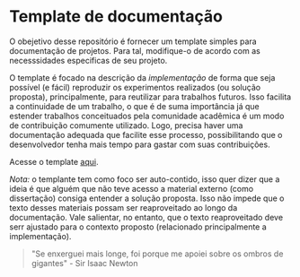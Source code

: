 # Template de documentação

O obejetivo desse repositório é fornecer um template simples para documentação de projetos. Para tal, modifique-o de acordo com as necesssidades especificas de seu projeto.

O template é focado na descrição da *implementação* de forma que seja possível (e fácil) reproduzir os experimentos realizados (ou solução proposta), principalmente, para reutilizar para trabalhos futuros. Isso facilita a continuidade de um trabalho, o que é de suma importância já que estender trabalhos conceituados pela comunidade acadêmica é um modo de contribuição comumente utilizado. Logo, precisa haver uma documentação adequada que facilite esse processo, possibilitando que o desenvolvedor tenha mais tempo para gastar com suas contribuições.

Acesse o template [aqui](https://github.com/Grupo-de-Pesquisa-LASCAR/documentation-template/blob/main/template.md).

*Nota:* o templante tem como foco ser auto-contido, isso quer dizer que a ideia é que alguém que não teve acesso a material externo (como dissertação) consiga entender a solução proposta. Isso não impede que o texto desses materiais possam ser reaproveitado ao longo da documentação. Vale salientar, no entanto, que o texto reaproveitado deve serr ajustado para o contexto proposto (relacionado principalmente a implementação).

> "Se enxerguei mais longe, foi porque me apoiei sobre os ombros de gigantes" - Sir Isaac Newton
